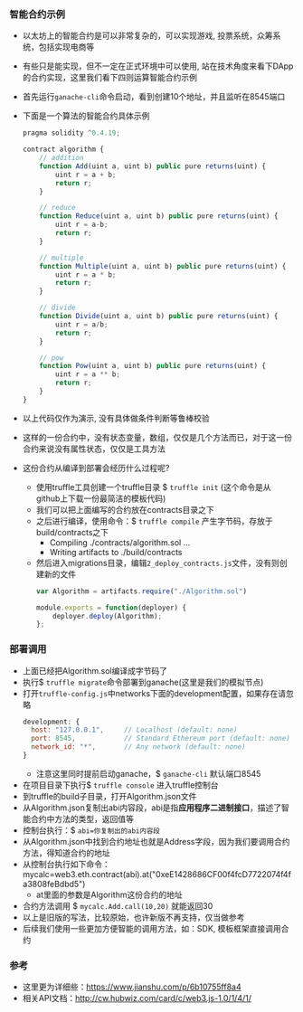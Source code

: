 ### 智能合约示例

- 以太坊上的智能合约是可以非常复杂的，可以实现游戏, 投票系统，众筹系统，包括实现电商等
- 有些只是能实现，但不一定在正式环境中可以使用, 站在技术角度来看下DApp的合约实现，这里我们看下四则运算智能合约示例
- 首先运行`ganache-cli`命令启动，看到创建10个地址，并且监听在8545端口
- 下面是一个算法的智能合约具体示例
    ```js
    pragma solidity ^0.4.19;

    contract algorithm {
        // addition
        function Add(uint a, uint b) public pure returns(uint) {
            uint r = a + b;
            return r;
        }

        // reduce
        function Reduce(uint a, uint b) public pure returns(uint) {
            uint r = a-b;
            return r;
        }

        // multiple
        function Multiple(uint a, uint b) public pure returns(uint) {
            uint r = a * b;
            return r;
        }

        // divide
        function Divide(uint a, uint b) public pure returns(uint) {
            uint r = a/b;
            return r;
        }

        // pow
        function Pow(uint a, uint b) public pure returns(uint) {
            uint r = a ** b;
            return r;
        }
    }
    ```

- 以上代码仅作为演示, 没有具体做条件判断等鲁棒校验
- 这样的一份合约中，没有状态变量，数组，仅仅是几个方法而已，对于这一份合约来说没有属性状态，仅仅是工具方法
- 这份合约从编译到部署会经历什么过程呢?
    * 使用truffle工具创建一个truffle目录 $ `truffle init` (这个命令是从github上下载一份最简洁的模板代码)
    * 我们可以把上面编写的合约放在contracts目录之下
    * 之后进行编译，使用命令：$ `truffle compile` 产生字节码，存放于build/contracts之下
        * Compiling ./contracts/algorithm.sol ...
        * Writing artifacts to ./build/contracts
    * 然后进入migrations目录，编辑`2_deploy_contracts.js`文件，没有则创建新的文件
        ```js
        var Algorithm = artifacts.require("./Algorithm.sol")

        module.exports = function(deployer) {
            deployer.deploy(Algorithm);
        };
        ```

### 部署调用

- 上面已经把Algorithm.sol编译成字节码了
- 执行$ `truffle migrate`命令部署到ganache(这里是我们的模拟节点)
- 打开`truffle-config.js`中networks下面的development配置，如果存在请忽略
    ```js
    development: {
      host: "127.0.0.1",     // Localhost (default: none)
      port: 8545,            // Standard Ethereum port (default: none)
      network_id: "*",       // Any network (default: none)
    }
    ```
    * 注意这里同时提前启动ganache，$ `ganache-cli` 默认端口8545
- 在项目目录下执行$ `truffle console` 进入truffle控制台
- 到truffle的build子目录，打开Algorithm.json文件
- 从Algorithm.json复制出abi内容段，abi是指**应用程序二进制接口**，描述了智能合约中方法的类型，返回值等
- 控制台执行：$ `abi=你复制出的abi内容段`
- 从Algorithm.json中找到合约地址也就是Address字段，因为我们要调用合约方法，得知道合约的地址
- 从控制台执行如下命令：mycalc=web3.eth.contract(abi).at("0xeE1428686CF00f4fcD7722074f4fa3808feBdbd5")
    * at里面的参数是Algorithm这份合约的地址
- 合约方法调用 $ `mycalc.Add.call(10,20)` 就能返回30
- 以上是旧版的写法，比较原始，也许新版不再支持，仅当做参考
- 后续我们使用一些更加方便智能的调用方法，如：SDK, 模板框架直接调用合约

### 参考

- 这里更为详细些：https://www.jianshu.com/p/6b10755ff8a4
- 相关API文档：http://cw.hubwiz.com/card/c/web3.js-1.0/1/4/1/